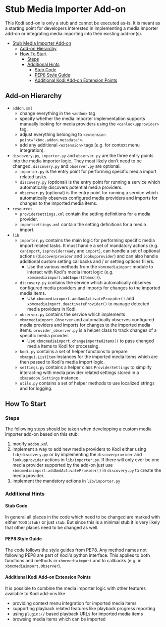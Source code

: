 # Stub Media Importer Add-on

This Kodi add-on is only a stub and cannot be executed as-is. It is meant as a starting point for developers interested in implementing a media importer add-on or integrating media importing into their existing add-on(s).

- [Stub Media Importer Add-on](#stub-media-importer-add-on)
  - [Add-on Hierarchy](#add-on-hierarchy)
  - [How To Start](#how-to-start)
    - [Steps](#steps)
    - [Additional Hints](#additional-hints)
      - [Stub Code](#stub-code)
      - [PEP8 Style Guide](#pep8-style-guide)
      - [Additional Kodi Add-on Extension Points](#additional-kodi-add-on-extension-points)

## Add-on Hierarchy

* `addon.xml`
  * change everything in the `<addon>` tag.
  * specify whether the media importer implementation supports manually looking for media providers using the `<canlookupprovider>` tag.
  * adjust everything belonging to `<extension point="xbmc.addon.metadata">`.
  * add any additional `<extension>` tags (e.g. for context menu integration).
* `discovery.py`, `importer.py` and `observer.py` are the three entry points into the media importer logic. They most likely don't need to be changed. `discovery.py` and `observer.py` are optional.
  * `importer.py` is the entry point for performing specific media import related tasks.
  * `discovery.py` (optional) is the entry point for running a service which automatically discovers potential media providers.
  * `observer.py` (optional) is the entry point for running a service which automatically observes configured media providers and imports for changes to the imported media items.
* `resources`
  * `providersettings.xml` contain the setting definitions for a media provider.
  * `importsettings.xml` contain the setting definitions for a media import.
* `lib`
  * `importer.py` contains the main logic for performing specific media import related tasks. It must handle a set of mandatory actions (e.g. `canimport`, `isproviderready` and `import`), can handle a set of optional actions (`discoverprovider` and `lookupprovider`) and can also handle additional custom setting callbacks and / or setting options fillers.
    * Use the various methods from the `xbmcmediaimport` module to interact with Kodi's media imort logic (e.g. `xbmcmediaimport.addImportItems()`).
  * `discovery.py` contains the service which automatically observes configured media providers and imports for changes to the imported media items.
    * Use `xbmcmediaimport.addAndActivateProvider()` and `xbmcmediaimport.deactivateProvider()` to manage detected media providers in Kodi.
  * `observer.py` contains the service which implements `xbmcmediaimport.Observer` and automatically observes configured media providers and imports for changes to the imported media items. `provider_observer.py` is a helper class to track changes of a specific media provider.
    * Use `xbmcmediaimport.changeImportedItems()` to pass changed media items to Kodi for processing.
  * `kodi.py` contains a set of helper functions to prepare `xbmcgui.ListItem` instances for the imported media items which are then passed to Kodi's media import logic.
  * `settings.py` contains a helper class `ProviderSettings` to simplify interacting with media provider related settings stored in a `xbmcaddon.Settings` instance.
  * `utils.py` contains a set of helper methods to use localized strings and for logging.

## How To Start

### Steps

The following steps should be taken when developping a custom media importer add-on based on this stub:
1. modify `addon.xml`
2. implement a way to add new media providers to Kodi either using `lib/discovery.py` or by implementing the `discoverprovider` and `lookupprovider` actions in `lib/importer.py`. If there will only ever be one media provider supported by the add-on just use `xbmcmediaimport.addAndActivateProvider()` in `discovery.py` to create the media provider.
3. implement the mandatory actions in `lib/importer.py`

### Additional Hints

#### Stub Code

In general all places in the code which need to be changed are marked with either `TODO(stub)` or just `stub`. But since this is a minimal stub it is very likely that other places need to be changed as well.

#### PEP8 Style Guide

The code follows the style guides from PEP8. Any method names not following PEP8 are part of Kodi's python interface. This applies to both functions and methods in `xbmcmediaimport` and to callbacks (e.g. in `xbmcmediaimport.Observer`).

#### Additional Kodi Add-on Extension Points

It is possible to combine the media importer logic with other features available to Kodi add-ons like
* providing context menu integration for imported media items
* supporting playback related features like playback progress reporting
* using `plugin://` based playback URLs for imported media items
* browsing media items which can be imported
